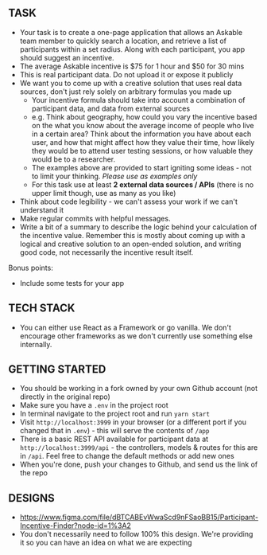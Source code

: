 ## TASK

- Your task is to create a one-page application that allows an Askable team member to quickly search a location, and retrieve a list of participants within a set radius. Along with each participant, you app should suggest an incentive.
- The average Askable incentive is $75 for 1 hour and $50 for 30 mins
- This is real participant data. Do not upload it or expose it publicly
- We want you to come up with a creative solution that uses real data sources, don't just rely solely on arbitrary formulas you made up
  - Your incentive formula should take into account a combination of participant data, and data from external sources
  - e.g. Think about geography, how could you vary the incentive based on the what you know about the average income of people who live in a certain area? Think about the information you have about each user, and how that might affect how they value their time, how likely they would be to attend user testing sessions, or how valuable they would be to a researcher.
  - The examples above are provided to start igniting some ideas - not to limit your thinking. _Please use as examples only_
  - For this task use at least **2 external data sources / APIs** (there is no upper limit though, use as many as you like)
- Think about code legibility - we can't assess your work if we can't understand it
- Make regular commits with helpful messages.
- Write a bit of a summary to describe the logic behind your calculation of the incentive value. Remember this is mostly about coming up with a logical and creative solution to an open-ended solution, and writing good code, not necessarily the incentive result itself.

Bonus points:
- Include some tests for your app

## TECH STACK

- You can either use React as a Framework or go vanilla. We don't encourage other frameworks as we don't currently use something else internally.

## GETTING STARTED

- You should be working in a fork owned by your own Github account (not directly in the original repo)
- Make sure you have a `.env` in the project root
- In terminal navigate to the project root and run `yarn start`
- Visit `http://localhost:3999` in your browser (or a different port if you changed that in `.env`) - this will serve the contents of `/app`
- There is a basic REST API available for participant data at `http://localhost:3999/api` - the controllers, models & routes for this are in `/api`. Feel free to change the default methods or add new ones
- When you're done, push your changes to Github, and send us the link of the repo


## DESIGNS

- https://www.figma.com/file/dBTCABEvWwaScd9nFSaoBB15/Participant-Incentive-Finder?node-id=1%3A2
- You don't necessarily need to follow 100% this design. We're providing it so you can have an idea on what we are expecting
